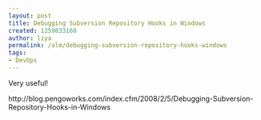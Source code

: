 ```yaml
---
layout: post
title: Debugging Subversion Repository Hooks in Windows
created: 1259833160
author: liya
permalink: /alm/debugging-subversion-repository-hooks-windows
tags:
- DevOps
---
```

<p>Very useful!</p>
<p>http://blog.pengoworks.com/index.cfm/2008/2/5/Debugging-Subversion-Repository-Hooks-in-Windows</p>
